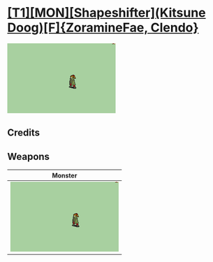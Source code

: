 # [\[T1\]\[MON\]\[Shapeshifter\]\(Kitsune Doog\)\[F\]{ZoramineFae, Clendo}](./)

<img src="./8.%20Monster/Monster_000.png" alt="[T1][MON][Shapeshifter](Kitsune Doog)[F]{ZoramineFae, Clendo} standing" />

## Credits



## Weapons


|Monster |
|  :---: |
| <img alt="Monster animation" src="./8.%20Monster/Monster.gif" /> |
